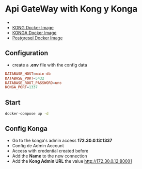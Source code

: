 # Api GateWay with Kong y Konga

* 
* [KONG Docker Image](https://hub.docker.com/_/kong)
* [KONGA Docker Image](https://hub.docker.com/r/pantsel/konga/)
* [Postgresql Docker Image](https://hub.docker.com/_/postgres)

## Configuration

* create a **.env** file with the config data

```conf
DATABASE_HOST=main-db
DATABASE_PORT=5432
DATABASE_ROOT_PASSWORD=uno
KONGA_PORT=1337
```

## Start

```bash
docker-compose up -d
```

## Config Konga

* Go to the konga's admin access **172.30.0.13:1337**
* Config de Admin Account
* Access with credential created before
* Add the **Name** to the new connection
* Add the **Kong Admin URL** the value http://172.30.0.12:80001


